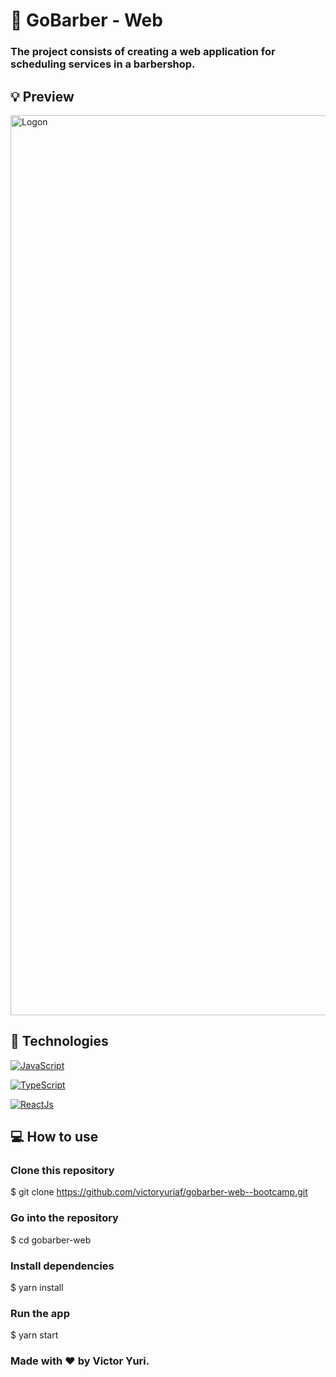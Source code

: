 # 💈 GoBarber - Web

### The project consists of creating a web application for scheduling services in a barbershop.

## 💡 Preview

<img width="1440" alt="Logon" src="https://user-images.githubusercontent.com/61084908/120925186-d29bcd80-c6ad-11eb-8d24-108d1d30991c.png">

## 🚀 Technologies

[![JavaScript](https://img.shields.io/badge/Javascript-e1af24?style=for-the-badge&logo=javascript&logoColor=white)](https://developer.mozilla.org/pt-BR/docs/Web/JavaScript)

[![TypeScript](https://img.shields.io/badge/TypeScript-007ACC?style=for-the-badge&logo=typescript&logoColor=white)](https://www.typescriptlang.org//)

[![ReactJs](https://img.shields.io/badge/React-20232A?style=for-the-badge&logo=react&logoColor=61DAFB)](https://reactjs.org/)


## 💻 How to use

### Clone this repository
$ git clone https://github.com/victoryuriaf/gobarber-web--bootcamp.git

### Go into the repository
$ cd gobarber-web

### Install dependencies
$ yarn install

### Run the app
$ yarn start

### Made with ❤ by Victor Yuri.
